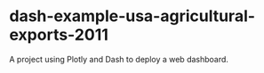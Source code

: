 # dash-example-usa-agricultural-exports-2011
A project using Plotly and Dash to deploy a web dashboard. 

